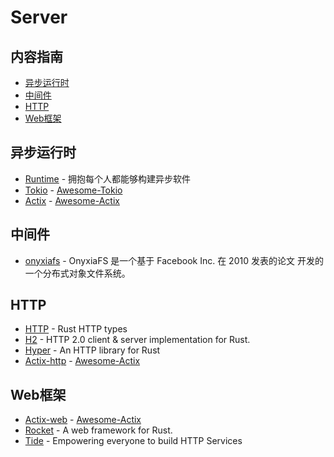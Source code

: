 # Server

## 内容指南

- [异步运行时](#异步运行时)
- [中间件](#中间件)
- [HTTP](#http)
- [Web框架](#web框架)

## 异步运行时

* [Runtime](https://github.com/rustasync/runtime) - 拥抱每个人都能够构建异步软件
* [Tokio](https://github.com/tokio-rs/tokio) - [Awesome-Tokio](/www/tokio)
* [Actix](https://github.com/actix/actix) - [Awesome-Actix](/www/actix)

## 中间件

* [onyxiafs](https://github.com/divinerapier/onyxiafs) - OnyxiaFS 是一个基于 Facebook Inc. 在 2010 发表的论文 开发的一个分布式对象文件系统。

## HTTP

* [HTTP](https://github.com/hyperium/http) - Rust HTTP types
* [H2](https://github.com/hyperium/h2) - HTTP 2.0 client & server implementation for Rust.
* [Hyper](https://github.com/hyperium/hyper) - An HTTP library for Rust
* [Actix-http](https://github.com/actix/actix-web) - [Awesome-Actix](/www/actix)

## Web框架

* [Actix-web](https://github.com/actix/actix-web) - [Awesome-Actix](/www/actix)
* [Rocket](https://github.com/SergioBenitez/Rocket) - A web framework for Rust. 
* [Tide](https://github.com/rustasync/tide) - Empowering everyone to build HTTP Services
